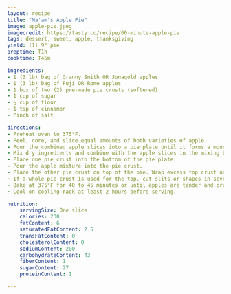 ```yaml
---
layout: recipe
title: "Ma'am's Apple Pie"
image: apple-pie.jpeg
imagecredit: https://tasty.co/recipe/60-minute-apple-pie
tags: dessert, sweet, apple, thanksgiving
yield: (1) 9" pie
preptime: T1h
cooktime: T45m

ingredients:
- 1 (3 lb) bag of Granny Smith OR Jonagold apples
- 1 (3 lb) bag of Fuji OR Rome apples
- 1 box of two (2) pre-made pie crusts (softened)
- 1 cup of sugar
- ½ cup of flour
- 1 tsp of cinnamon
- Pinch of salt

directions:
- Preheat oven to 375°F.
- Peel, core, and slice equal amounts of both varieties of apple.
- Pour the combined apple slices into a pie plate until it forms a mound. Move that amount of apple slices to a large mixing bowl.
- Mix dry ingredients and combine with the apple slices in the mixing bowl.
- Place one pie crust into the bottom of the pie plate.
- Pour the apple mixture into the pie crust.
- Place the other pie crust on top of the pie. Wrap excess top crust under bottom crust edge, pressing edges together to seal; flute.
- If a whole pie crust is used for the top, cut slits or shapes in several places in the top crust.
- Bake at 375°F for 40 to 45 minutes or until apples are tender and crust is golden brown. Cover edge of crust with 2- to 3-inch wide strips of foil after first 15 to 20 minutes of baking to prevent excessive browning.
- Cool on cooling rack at least 2 hours before serving.

nutrition:
    servingSize: One slice
    calories: 230
    fatContent: 6
    saturatedFatContent: 2.5
    transFatContent: 0
    cholesterolContent: 0
    sodiumContent: 200
    carbohydrateContent: 43
    fiberContent: 1
    sugarContent: 27
    proteinContent: 1

---
```

